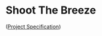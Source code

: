 # Shoot The Breeze

([Project Specification](http://frontend.turing.io/projects/shoot-the-breeze))


